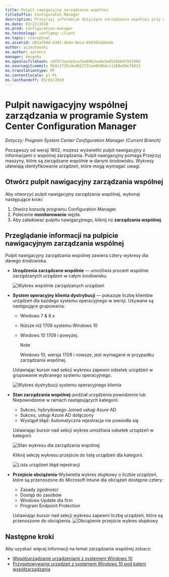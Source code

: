 ```yaml
---
title: Pulpit nawigacyjny zarządzania wspólnej
titleSuffix: Configuraton Manager
description: Przejrzyj informacje dotyczące zarządzania wspólnej przy użyciu pulpitu nawigacyjnego.
ms.date: 03/22/2018
ms.prod: configuration-manager
ms.technology: configmgr-client
ms.topic: conceptual
ms.assetid: e83a7b0d-b381-4b4a-8eca-850385abbebb
author: aczechowski
ms.author: aaroncz
manager: dougeby
ms.openlocfilehash: cdf073aa3e9ca3be6062ea0e5e0528bb97937989
ms.sourcegitcommit: 0b0c2735c4ed822731ae069b4cc1380e89e78933
ms.translationtype: MT
ms.contentlocale: pl-PL
ms.lasthandoff: 05/03/2018
---
```

# <a name="co-management-dashboard-in-system-center-configuration-manager"></a>Pulpit nawigacyjny wspólnej zarządzania w programie System Center Configuration Manager
*Dotyczy: Program System Center Configuration Manager (Current Branch)*

Począwszy od wersji 1802, możesz wyświetlić pulpit nawigacyjny z informacjami o wspólnej zarządzania. Pulpit nawigacyjny pomaga Przejrzyj maszyny, które są zarządzane wspólnie w danym środowisku. Wykresy ułatwiają identyfikowanie urządzeń, które mogą wymagać uwagi.<!--1356648-->

## <a name="open-the-co-management-dashboard"></a>Otwórz pulpit nawigacyjny zarządzania wspólnej
Aby otworzyć pulpit nawigacyjny zarządzania wspólnej, wykonaj następujące kroki: 

1. Otwórz konsolę programu Configuration Manager. 
2. Polecenie **monitorowanie** węzła. 
3. Aby załadować pulpitu nawigacyjnego, kliknij na **zarządzania wspólnej**.

## <a name="reviewing-information-in-the-co-management-dashboard"></a>Przeglądanie informacji na pulpicie nawigacyjnym zarządzania wspólnej

Pulpit nawigacyjny zarządzania wspólnej zawiera cztery wykresy dla danego środowiska. 

- **Urządzenia zarządzane wspólnie** — umożliwia procent wspólnie zarządzanych urządzeń w całym środowisku.

    ![Wykres wspólnie zarządzanych urządzeń](media\co-management-dashboard\Percent-Co-managed-graph.PNG)

- **System operacyjny klienta dystrybucji** — pokazuje liczbę klientów urządzeń dla każdego systemu operacyjnego w wersji. Używane są następujące grupowania: </br>
    - Windows 7 & 8.x
    - Niższe niż 1709 systemu Windows 10
    - Windows 10 1709 i powyżej.

         > [!NOTE] 
         > Windows 10, wersja 1709 i nowsze, jest wymagane w przypadku zarządzania wspólnej.

     Ustawiając kursor nad sekcji wykresu zapewni odsetek urządzeń w grupowanie wybranego systemu operacyjnego.

     ![Wykres dystrybucji systemu operacyjnego klienta](media\co-management-dashboard\Co-management-OS-distribution-graph.PNG)

- **Stan zarządzania wspólnej**-podział urządzenia powodzenie lub Niepowodzenie w ramach następujących kategorii:
    - Sukces, hybrydowego Joined usługi Azure AD
    - Sukces, usługi Azure AD dołączony
    - Wystąpił błąd: Automatyczna rejestracja nie powiodła się
    
     Ustawiając kursor nad sekcji wykres umożliwia odsetek urządzeń w kategorii. 

     ![Stan wykresu dla zarządzania wspólnej](media\co-management-dashboard\Co-management-status-graph.PNG)

     Kliknij sekcję wykresu przejście do listę urządzeń dla kategorii.
 
     ![Lista urządzeń błąd rejestracji](media\co-management-dashboard\Enrollment-Failure_Device-List.PNG)


- **Przejście obciążenia**-Wyświetla wykres słupkowy o liczbie urządzeń, które są przenoszone do Microsoft Intune dla obciążeń dostępne cztery:
    - Zasady zgodności
    - Dostęp do zasobów
    - Windows Update dla firm
    - Program Endpoint Protection

     Ustawiając kursor nad sekcji wykresu zapewni liczbę urządzeń, które są przenoszone do obciążenia. 
     ![Obciążenie przejście wykres słupkowy](media\co-management-dashboard\Workload-Transition.PNG)


## <a name="next-steps"></a>Następne kroki

Aby uzyskać więcej informacji na temat zarządzania wspólnej zobacz:
 - [Współzarządzanie urządzeniami z systemem Windows 10](/sccm/core/clients/manage/co-management-overview.md)
 - [Przygotowywanie urządzeń z systemem Windows 10 pod kątem współzarządzania](/sccm/core/clients/manage/co-management-prepare.md)

    
